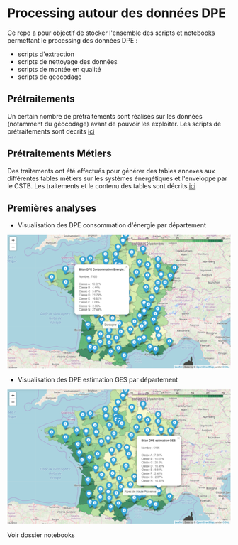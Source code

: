 # Processing autour des données DPE

Ce repo a pour objectif de stocker l'ensemble des scripts et notebooks permettant le processing des données DPE :
- scripts d'extraction
- scripts de nettoyage des données
- scripts de montée en qualité
- scripts de geocodage


## Prétraitements

Un certain nombre de prétraitements sont réalisés sur les données (notamment du géocodage) avant de pouvoir les exploiter. Les scripts de prétraitements sont décrits [ici](data-processing/README.md)

## Prétraitements Métiers

Des traitements ont été effectués pour générer des tables annexes aux différentes tables métiers sur les systèmes énergétiques et l'enveloppe par le CSTB. Les traitements et le contenu des tables sont décrits [ici](data-processing_cstb/traitements_metier/README.md)

## Premières analyses

- Visualisation des DPE consommation d'énergie par département 

![Conso Energie](screenshots/dpe_conso_energie_moyenne_france_departement.png)

- Visualisation des DPE estimation GES par département 

![Estimation GES](screenshots/dpe_estimation_GES_france_departement.png)

Voir dossier notebooks

